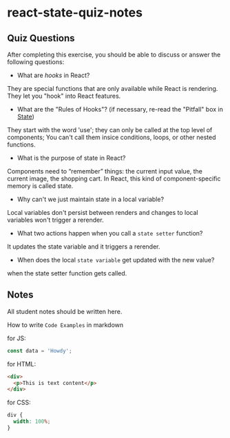 # react-state-quiz-notes

## Quiz Questions

After completing this exercise, you should be able to discuss or answer the following questions:

- What are _hooks_ in React?

They are special functions that are only available while React is rendering. They let you "hook" into React features.

- What are the "Rules of Hooks"? (if necessary, re-read the "Pitfall" box in [State](https://react.dev/learn/state-a-components-memory))

They start with the word 'use'; they can only be called at the top level of components; You can't call them insice conditions, loops, or other nested functions.

- What is the purpose of state in React?

Components need to “remember” things: the current input value, the current image, the shopping cart. In React, this kind of component-specific memory is called state.

- Why can't we just maintain state in a local variable?

Local variables don't persist between renders and changes to local variables won't trigger a rerender.

- What two actions happen when you call a `state setter` function?

It updates the state variable and it triggers a rerender.

- When does the local `state variable` get updated with the new value?

when the state setter function gets called.

## Notes

All student notes should be written here.

How to write `Code Examples` in markdown

for JS:

```javascript
const data = 'Howdy';
```

for HTML:

```html
<div>
  <p>This is text content</p>
</div>
```

for CSS:

```css
div {
  width: 100%;
}
```
